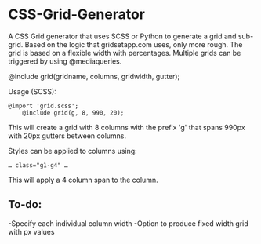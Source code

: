 CSS-Grid-Generator
==================

A CSS Grid generator that uses SCSS or Python to generate a grid and sub-grid. Based on the logic that gridsetapp.com uses, only more rough. The grid is based on a flexible width with percentages. Multiple grids can be triggered by using @mediaqueries.

@include grid(gridname, columns, gridwidth, gutter);

Usage (SCSS):
    
    @import 'grid.scss';
		@include grid(g, 8, 990, 20);

This will create a grid with 8 columns with the prefix 'g' that spans 990px with 20px gutters between columns.

Styles can be applied to columns using:
    
    … class="g1-g4" …

This will apply a 4 column span to the column.

To-do:
------

-Specify each individual column width
-Option to produce fixed width grid with px values
